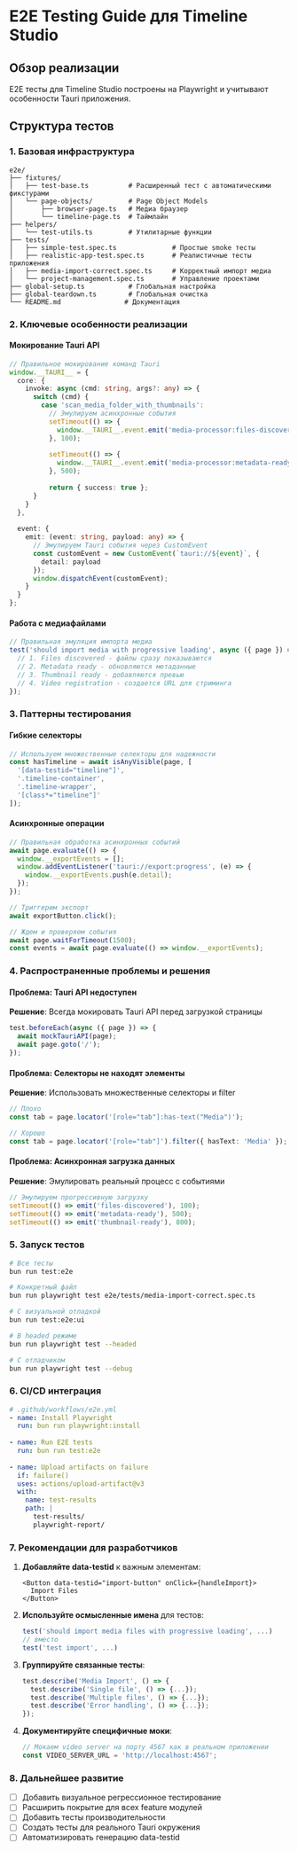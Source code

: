 # E2E Testing Guide для Timeline Studio

## Обзор реализации

E2E тесты для Timeline Studio построены на Playwright и учитывают особенности Tauri приложения.

## Структура тестов

### 1. Базовая инфраструктура

```
e2e/
├── fixtures/
│   ├── test-base.ts          # Расширенный тест с автоматическими фикстурами
│   └── page-objects/         # Page Object Models
│       ├── browser-page.ts   # Медиа браузер
│       └── timeline-page.ts  # Таймлайн
├── helpers/
│   └── test-utils.ts         # Утилитарные функции
├── tests/
│   ├── simple-test.spec.ts              # Простые smoke тесты
│   ├── realistic-app-test.spec.ts       # Реалистичные тесты приложения
│   ├── media-import-correct.spec.ts     # Корректный импорт медиа
│   └── project-management.spec.ts       # Управление проектами
├── global-setup.ts           # Глобальная настройка
├── global-teardown.ts        # Глобальная очистка
└── README.md                # Документация
```

### 2. Ключевые особенности реализации

#### Мокирование Tauri API

```typescript
// Правильное мокирование команд Tauri
window.__TAURI__ = {
  core: {
    invoke: async (cmd: string, args?: any) => {
      switch (cmd) {
        case 'scan_media_folder_with_thumbnails':
          // Эмулируем асинхронные события
          setTimeout(() => {
            window.__TAURI__.event.emit('media-processor:files-discovered', {...});
          }, 100);
          
          setTimeout(() => {
            window.__TAURI__.event.emit('media-processor:metadata-ready', {...});
          }, 500);
          
          return { success: true };
      }
    }
  },
  
  event: {
    emit: (event: string, payload: any) => {
      // Эмулируем Tauri события через CustomEvent
      const customEvent = new CustomEvent(`tauri://${event}`, {
        detail: payload
      });
      window.dispatchEvent(customEvent);
    }
  }
};
```

#### Работа с медиафайлами

```typescript
// Правильная эмуляция импорта медиа
test('should import media with progressive loading', async ({ page }) => {
  // 1. Files discovered - файлы сразу показываются
  // 2. Metadata ready - обновляются метаданные
  // 3. Thumbnail ready - добавляются превью
  // 4. Video registration - создается URL для стриминга
});
```

### 3. Паттерны тестирования

#### Гибкие селекторы

```typescript
// Используем множественные селекторы для надежности
const hasTimeline = await isAnyVisible(page, [
  '[data-testid="timeline"]',
  '.timeline-container',
  '.timeline-wrapper',
  '[class*="timeline"]'
]);
```

#### Асинхронные операции

```typescript
// Правильная обработка асинхронных событий
await page.evaluate(() => {
  window.__exportEvents = [];
  window.addEventListener('tauri://export:progress', (e) => {
    window.__exportEvents.push(e.detail);
  });
});

// Триггерим экспорт
await exportButton.click();

// Ждем и проверяем события
await page.waitForTimeout(1500);
const events = await page.evaluate(() => window.__exportEvents);
```

### 4. Распространенные проблемы и решения

#### Проблема: Tauri API недоступен
**Решение**: Всегда мокировать Tauri API перед загрузкой страницы

```typescript
test.beforeEach(async ({ page }) => {
  await mockTauriAPI(page);
  await page.goto('/');
});
```

#### Проблема: Селекторы не находят элементы
**Решение**: Использовать множественные селекторы и filter

```typescript
// Плохо
const tab = page.locator('[role="tab"]:has-text("Media")');

// Хорошо
const tab = page.locator('[role="tab"]').filter({ hasText: 'Media' });
```

#### Проблема: Асинхронная загрузка данных
**Решение**: Эмулировать реальный процесс с событиями

```typescript
// Эмулируем прогрессивную загрузку
setTimeout(() => emit('files-discovered'), 100);
setTimeout(() => emit('metadata-ready'), 500);
setTimeout(() => emit('thumbnail-ready'), 800);
```

### 5. Запуск тестов

```bash
# Все тесты
bun run test:e2e

# Конкретный файл
bun run playwright test e2e/tests/media-import-correct.spec.ts

# С визуальной отладкой
bun run test:e2e:ui

# В headed режиме
bun run playwright test --headed

# С отладчиком
bun run playwright test --debug
```

### 6. CI/CD интеграция

```yaml
# .github/workflows/e2e.yml
- name: Install Playwright
  run: bun run playwright:install
  
- name: Run E2E tests
  run: bun run test:e2e
  
- name: Upload artifacts on failure
  if: failure()
  uses: actions/upload-artifact@v3
  with:
    name: test-results
    path: |
      test-results/
      playwright-report/
```

### 7. Рекомендации для разработчиков

1. **Добавляйте data-testid** к важным элементам:
   ```tsx
   <Button data-testid="import-button" onClick={handleImport}>
     Import Files
   </Button>
   ```

2. **Используйте осмысленные имена** для тестов:
   ```typescript
   test('should import media files with progressive loading', ...)
   // вместо
   test('test import', ...)
   ```

3. **Группируйте связанные тесты**:
   ```typescript
   test.describe('Media Import', () => {
     test.describe('Single file', () => {...});
     test.describe('Multiple files', () => {...});
     test.describe('Error handling', () => {...});
   });
   ```

4. **Документируйте специфичные моки**:
   ```typescript
   // Мокаем video server на порту 4567 как в реальном приложении
   const VIDEO_SERVER_URL = 'http://localhost:4567';
   ```

### 8. Дальнейшее развитие

- [ ] Добавить визуальное регрессионное тестирование
- [ ] Расширить покрытие для всех feature модулей
- [ ] Добавить тесты производительности
- [ ] Создать тесты для реального Tauri окружения
- [ ] Автоматизировать генерацию data-testid